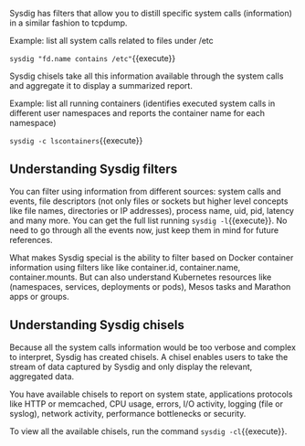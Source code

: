 Sysdig has filters that allow you to distill specific system calls (information) in a similar fashion to tcpdump.

Example: list all system calls related to files under /etc

`sysdig "fd.name contains /etc"`{{execute}}

Sysdig chisels take all this information available through the system calls and aggregate it to display a summarized report.

Example: list all running containers (identifies executed system calls in different user namespaces and reports the container name for each namespace)

`sysdig -c lscontainers`{{execute}}

## Understanding Sysdig filters

You can filter using information from different sources: system calls and events, file descriptors (not only files or sockets but higher level concepts like file names, directories or IP addresses), process name, uid, pid, latency and many more. You can get the full list running `sysdig -l`{{execute}}. No need to go through all the events now, just keep them in mind for future references.

What makes Sysdig special is the ability to filter based on Docker container information using filters like like container.id, container.name, container.mounts. But can also understand Kubernetes resources like (namespaces, services, deployments or pods), Mesos tasks and Marathon apps or groups.

## Understanding Sysdig chisels

Because all the system calls information would be too verbose and complex to interpret, Sysdig has created chisels. A chisel enables users to take the stream of data captured by Sysdig and only display the relevant, aggregated data.

You have available chisels to report on system state, applications protocols like HTTP or memcached, CPU usage, errors, I/O activity, logging (file or syslog), network activity, performance bottlenecks or security.

To view all the available chisels, run the command `sysdig -cl`{{execute}}.
